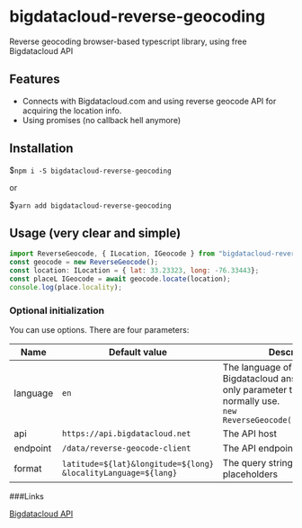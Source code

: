 # bigdatacloud-reverse-geocoding
Reverse geocoding browser-based typescript library, using free Bigdatacloud API

## Features

- Connects with Bigdatacloud.com and using reverse geocode API for acquiring the location info.
- Using promises (no callback hell anymore)

## Installation
$`npm i -S bigdatacloud-reverse-geocoding`

or

$`yarn add bigdatacloud-reverse-geocoding`

## Usage (very clear and simple)
```javascript
import ReverseGeocode, { ILocation, IGeocode } from "bigdatacloud-reverse-geocoding";
const geocode = new ReverseGeocode();
const location: ILocation = { lat: 33.23323, long: -76.33443};
const placeL IGeocode = await geocode.locate(location);
console.log(place.locality);
```
### Optional initialization

You can use options. There are four parameters:
                    
| Name | Default value | Description  |
| ------------- | ---------- | --------------------------------------- |
| language  | `en` | The language of the Bigdatacloud answer. This is the only parameter that you would normally use. <br/> `new ReverseGeocode({language:"cn"})` |
| api  | `https://api.bigdatacloud.net` | The API host |
|endpoint | `/data/reverse-geocode-client` | The API endpoint |
| format | `latitude=${lat}&longitude=${long}`<br/>`&localityLanguage=${lang}` | The query string with placeholders |


###Links

[Bigdatacloud API](https://www.bigdatacloud.com/geocoding-apis/free-reverse-geocode-to-city-api)
